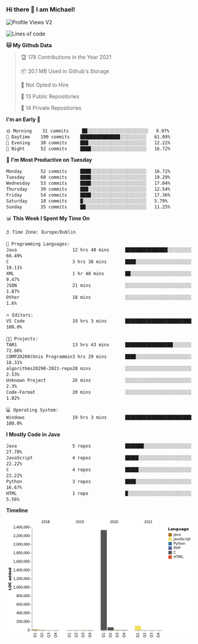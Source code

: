 ### Hi there 👋 I am Michael!

![Profile Views V2](https://komarev.com/ghpvc/?username=AppDevMichael)

<!--START_SECTION:waka-->
![Lines of code](https://img.shields.io/badge/From%20Hello%20World%20I%27ve%20Written-2.5%20million%20lines%20of%20code-blue)

**🐱 My Github Data** 

> 🏆 178 Contributions in the Year 2021
 > 
> 📦 20.1 MB Used in Github's Storage 
 > 
> 🚫 Not Opted to Hire
 > 
> 📜 13 Public Repositories 
 > 
> 🔑 14 Private Repositories  
 > 
**I'm an Early 🐤** 

```text
🌞 Morning    31 commits     ██░░░░░░░░░░░░░░░░░░░░░░░   9.97% 
🌆 Daytime    190 commits    ███████████████░░░░░░░░░░   61.09% 
🌃 Evening    38 commits     ███░░░░░░░░░░░░░░░░░░░░░░   12.22% 
🌙 Night      52 commits     ████░░░░░░░░░░░░░░░░░░░░░   16.72%

```
📅 **I'm Most Productive on Tuesday** 

```text
Monday       52 commits     ████░░░░░░░░░░░░░░░░░░░░░   16.72% 
Tuesday      60 commits     ████░░░░░░░░░░░░░░░░░░░░░   19.29% 
Wednesday    53 commits     ████░░░░░░░░░░░░░░░░░░░░░   17.04% 
Thursday     39 commits     ███░░░░░░░░░░░░░░░░░░░░░░   12.54% 
Friday       54 commits     ████░░░░░░░░░░░░░░░░░░░░░   17.36% 
Saturday     18 commits     █░░░░░░░░░░░░░░░░░░░░░░░░   5.79% 
Sunday       35 commits     ██░░░░░░░░░░░░░░░░░░░░░░░   11.25%

```


📊 **This Week I Spent My Time On** 

```text
⌚︎ Time Zone: Europe/Dublin

💬 Programming Languages: 
Java                     12 hrs 40 mins      ████████████████░░░░░░░░░   66.49% 
C                        3 hrs 38 mins       ████░░░░░░░░░░░░░░░░░░░░░   19.11% 
XML                      1 hr 48 mins        ██░░░░░░░░░░░░░░░░░░░░░░░   9.47% 
JSON                     21 mins             ░░░░░░░░░░░░░░░░░░░░░░░░░   1.87% 
Other                    18 mins             ░░░░░░░░░░░░░░░░░░░░░░░░░   1.6%

🔥 Editors: 
VS Code                  19 hrs 3 mins       █████████████████████████   100.0%

🐱‍💻 Projects: 
TARS                     13 hrs 43 mins      ██████████████████░░░░░░░   72.06% 
COMP20200(Unix Programmin3 hrs 29 mins       ████░░░░░░░░░░░░░░░░░░░░░   18.31% 
algorithms20290-2021-repo28 mins             ░░░░░░░░░░░░░░░░░░░░░░░░░   2.53% 
Unknown Project          26 mins             ░░░░░░░░░░░░░░░░░░░░░░░░░   2.3% 
Code-Format              20 mins             ░░░░░░░░░░░░░░░░░░░░░░░░░   1.82%

💻 Operating System: 
Windows                  19 hrs 3 mins       █████████████████████████   100.0%

```

**I Mostly Code in Java** 

```text
Java                     5 repos             ███████░░░░░░░░░░░░░░░░░░   27.78% 
JavaScript               4 repos             █████░░░░░░░░░░░░░░░░░░░░   22.22% 
C                        4 repos             █████░░░░░░░░░░░░░░░░░░░░   22.22% 
Python                   3 repos             ████░░░░░░░░░░░░░░░░░░░░░   16.67% 
HTML                     1 repo              █░░░░░░░░░░░░░░░░░░░░░░░░   5.56%

```


**Timeline**

![Chart not found](https://raw.githubusercontent.com/AppDevMichael/AppDevMichael/master/charts/bar_graph.png) 


<!--END_SECTION:waka-->

